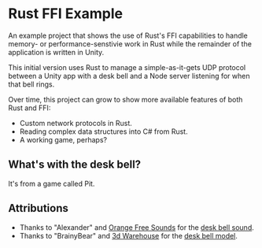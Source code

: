 # Rust FFI Example

An example project that shows the use of Rust's FFI capabilities to handle memory- or performance-senstivie work in Rust while the remainder of the application is written in Unity.

This initial version uses Rust to manage a simple-as-it-gets UDP protocol between a Unity app with a desk bell and a Node server listening for when that bell rings.

Over time, this project can grow to show more available features of both Rust and FFI:

- Custom network protocols in Rust.
- Reading complex data structures into C# from Rust.
- A working game, perhaps?

## What's with the desk bell?

It's from a game called Pit.

## Attributions

- Thanks to "Alexander" and [Orange Free Sounds](http://www.orangefreesounds.com/) for the [desk bell sound](http://www.orangefreesounds.com/desk-bell-sound/).
- Thanks to "BrainyBear" and [3d Warehouse](https://3dwarehouse.sketchup.com/index.html) for the [desk bell model](https://3dwarehouse.sketchup.com/model/u08e270fd-85eb-474b-900f-9a8c35c9a452/Service-Bell).
